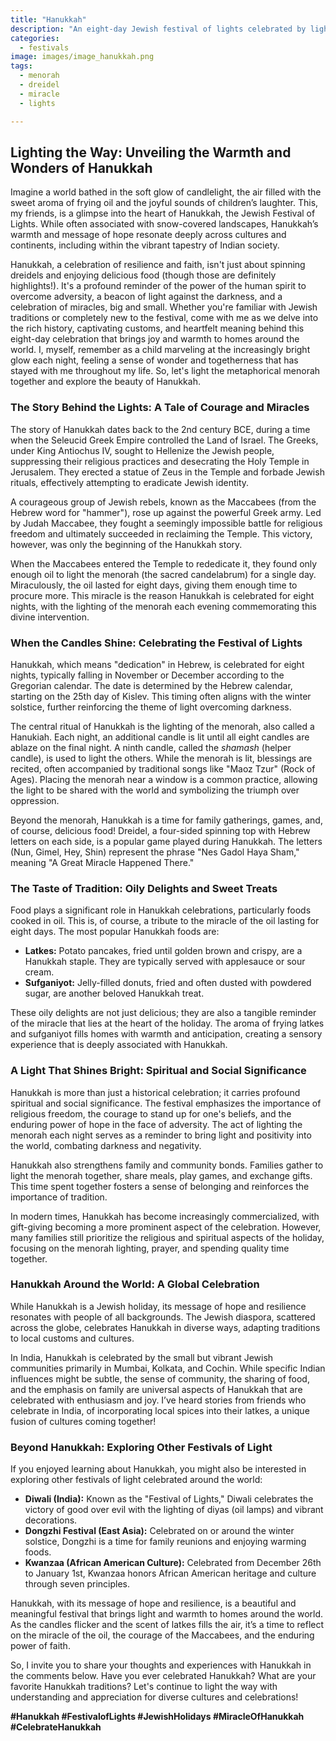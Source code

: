 ```yaml
---
title: "Hanukkah"
description: "An eight-day Jewish festival of lights celebrated by lighting the menorah, playing dreidel, and eating oil-based foods."
categories:
  - festivals
image: images/image_hanukkah.png
tags:
  - menorah
  - dreidel
  - miracle
  - lights

---
```


## Lighting the Way: Unveiling the Warmth and Wonders of Hanukkah

Imagine a world bathed in the soft glow of candlelight, the air filled with the sweet aroma of frying oil and the joyful sounds of children’s laughter. This, my friends, is a glimpse into the heart of Hanukkah, the Jewish Festival of Lights. While often associated with snow-covered landscapes, Hanukkah’s warmth and message of hope resonate deeply across cultures and continents, including within the vibrant tapestry of Indian society.

Hanukkah, a celebration of resilience and faith, isn't just about spinning dreidels and enjoying delicious food (though those are definitely highlights!). It's a profound reminder of the power of the human spirit to overcome adversity, a beacon of light against the darkness, and a celebration of miracles, big and small. Whether you're familiar with Jewish traditions or completely new to the festival, come with me as we delve into the rich history, captivating customs, and heartfelt meaning behind this eight-day celebration that brings joy and warmth to homes around the world. I, myself, remember as a child marveling at the increasingly bright glow each night, feeling a sense of wonder and togetherness that has stayed with me throughout my life. So, let's light the metaphorical menorah together and explore the beauty of Hanukkah.

### The Story Behind the Lights: A Tale of Courage and Miracles

The story of Hanukkah dates back to the 2nd century BCE, during a time when the Seleucid Greek Empire controlled the Land of Israel. The Greeks, under King Antiochus IV, sought to Hellenize the Jewish people, suppressing their religious practices and desecrating the Holy Temple in Jerusalem. They erected a statue of Zeus in the Temple and forbade Jewish rituals, effectively attempting to eradicate Jewish identity.

A courageous group of Jewish rebels, known as the Maccabees (from the Hebrew word for "hammer"), rose up against the powerful Greek army. Led by Judah Maccabee, they fought a seemingly impossible battle for religious freedom and ultimately succeeded in reclaiming the Temple. This victory, however, was only the beginning of the Hanukkah story.

When the Maccabees entered the Temple to rededicate it, they found only enough oil to light the menorah (the sacred candelabrum) for a single day. Miraculously, the oil lasted for eight days, giving them enough time to procure more. This miracle is the reason Hanukkah is celebrated for eight nights, with the lighting of the menorah each evening commemorating this divine intervention.

### When the Candles Shine: Celebrating the Festival of Lights

Hanukkah, which means "dedication" in Hebrew, is celebrated for eight nights, typically falling in November or December according to the Gregorian calendar. The date is determined by the Hebrew calendar, starting on the 25th day of Kislev. This timing often aligns with the winter solstice, further reinforcing the theme of light overcoming darkness.

The central ritual of Hanukkah is the lighting of the menorah, also called a Hanukiah. Each night, an additional candle is lit until all eight candles are ablaze on the final night. A ninth candle, called the *shamash* (helper candle), is used to light the others. While the menorah is lit, blessings are recited, often accompanied by traditional songs like "Maoz Tzur" (Rock of Ages). Placing the menorah near a window is a common practice, allowing the light to be shared with the world and symbolizing the triumph over oppression.

Beyond the menorah, Hanukkah is a time for family gatherings, games, and, of course, delicious food! Dreidel, a four-sided spinning top with Hebrew letters on each side, is a popular game played during Hanukkah. The letters (Nun, Gimel, Hey, Shin) represent the phrase "Nes Gadol Haya Sham," meaning "A Great Miracle Happened There."

### The Taste of Tradition: Oily Delights and Sweet Treats

Food plays a significant role in Hanukkah celebrations, particularly foods cooked in oil. This is, of course, a tribute to the miracle of the oil lasting for eight days. The most popular Hanukkah foods are:

*   **Latkes:** Potato pancakes, fried until golden brown and crispy, are a Hanukkah staple. They are typically served with applesauce or sour cream.
*   **Sufganiyot:** Jelly-filled donuts, fried and often dusted with powdered sugar, are another beloved Hanukkah treat.

These oily delights are not just delicious; they are also a tangible reminder of the miracle that lies at the heart of the holiday. The aroma of frying latkes and sufganiyot fills homes with warmth and anticipation, creating a sensory experience that is deeply associated with Hanukkah.

### A Light That Shines Bright: Spiritual and Social Significance

Hanukkah is more than just a historical celebration; it carries profound spiritual and social significance. The festival emphasizes the importance of religious freedom, the courage to stand up for one's beliefs, and the enduring power of hope in the face of adversity. The act of lighting the menorah each night serves as a reminder to bring light and positivity into the world, combating darkness and negativity.

Hanukkah also strengthens family and community bonds. Families gather to light the menorah together, share meals, play games, and exchange gifts. This time spent together fosters a sense of belonging and reinforces the importance of tradition.

In modern times, Hanukkah has become increasingly commercialized, with gift-giving becoming a more prominent aspect of the celebration. However, many families still prioritize the religious and spiritual aspects of the holiday, focusing on the menorah lighting, prayer, and spending quality time together.

### Hanukkah Around the World: A Global Celebration

While Hanukkah is a Jewish holiday, its message of hope and resilience resonates with people of all backgrounds. The Jewish diaspora, scattered across the globe, celebrates Hanukkah in diverse ways, adapting traditions to local customs and cultures.

In India, Hanukkah is celebrated by the small but vibrant Jewish communities primarily in Mumbai, Kolkata, and Cochin. While specific Indian influences might be subtle, the sense of community, the sharing of food, and the emphasis on family are universal aspects of Hanukkah that are celebrated with enthusiasm and joy. I’ve heard stories from friends who celebrate in India, of incorporating local spices into their latkes, a unique fusion of cultures coming together!

### Beyond Hanukkah: Exploring Other Festivals of Light

If you enjoyed learning about Hanukkah, you might also be interested in exploring other festivals of light celebrated around the world:

*   **Diwali (India):** Known as the "Festival of Lights," Diwali celebrates the victory of good over evil with the lighting of diyas (oil lamps) and vibrant decorations.
*   **Dongzhi Festival (East Asia):** Celebrated on or around the winter solstice, Dongzhi is a time for family reunions and enjoying warming foods.
*   **Kwanzaa (African American Culture):** Celebrated from December 26th to January 1st, Kwanzaa honors African American heritage and culture through seven principles.

Hanukkah, with its message of hope and resilience, is a beautiful and meaningful festival that brings light and warmth to homes around the world. As the candles flicker and the scent of latkes fills the air, it’s a time to reflect on the miracle of the oil, the courage of the Maccabees, and the enduring power of faith.

So, I invite you to share your thoughts and experiences with Hanukkah in the comments below. Have you ever celebrated Hanukkah? What are your favorite Hanukkah traditions? Let's continue to light the way with understanding and appreciation for diverse cultures and celebrations!

**#Hanukkah #FestivalofLights #JewishHolidays #MiracleOfHanukkah #CelebrateHanukkah**

